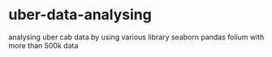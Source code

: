 # uber-data-analysing
analysing uber cab data by using various library seaborn pandas folium with more than 500k data
